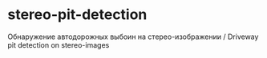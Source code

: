# stereo-pit-detection
Обнаружение автодорожных выбоин на стерео-изображении / Driveway pit detection on stereo-images
